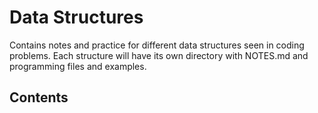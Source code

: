 # Data Structures

Contains notes and practice for different data structures seen in coding problems. Each structure will have its own directory with NOTES.md and programming files and examples.

## Contents
